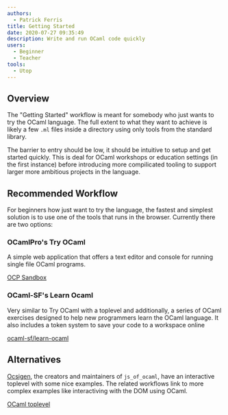 ```yaml
---
authors:
  - Patrick Ferris
title: Getting Started
date: 2020-07-27 09:35:49
description: Write and run OCaml code quickly
users: 
  - Beginner
  - Teacher
tools:
  - Utop
---
```


## Overview

The "Getting Started" workflow is meant for somebody who just wants to try the OCaml language. The full extent to what they want to achieve is likely a few `.ml` files inside a directory using only tools from the standard library. 

The barrier to entry should be low, it should be intuitive to setup and get started quickly. This is deal for OCaml workshops or education settings (in the first instance) before introducing more compilicated tooling to support larger more ambitious projects in the language. 

## Recommended Workflow

For beginners how just want to try the language, the fastest and simplest solution is to use one of the tools that runs in the browser. Currently there are two options: 

### OCamlPro's Try OCaml

A simple web application that offers a text editor and console for running single file OCaml programs. 

[OCP Sandbox](https://try.ocamlpro.com/)

### OCaml-SF's Learn Ocaml

Very similar to Try OCaml with a toplevel and additionally, a series of OCaml exercises designed to help new programmers learn the OCaml language. It also includes a token system to save your code to a workspace online

[ocaml-sf/learn-ocaml](https://github.com/ocaml-sf/learn-ocaml)

## Alternatives

[Ocsigen](https://ocsigen.org/home/intro.html), the creators and maintainers of `js_of_ocaml`, have an interactive toplevel with some nice examples. The related workflows link to more complex examples like interactiving with the DOM using OCaml. 

[OCaml toplevel](https://ocsigen.org/js_of_ocaml/3.6.0/manual/files/toplevel/index.html)
